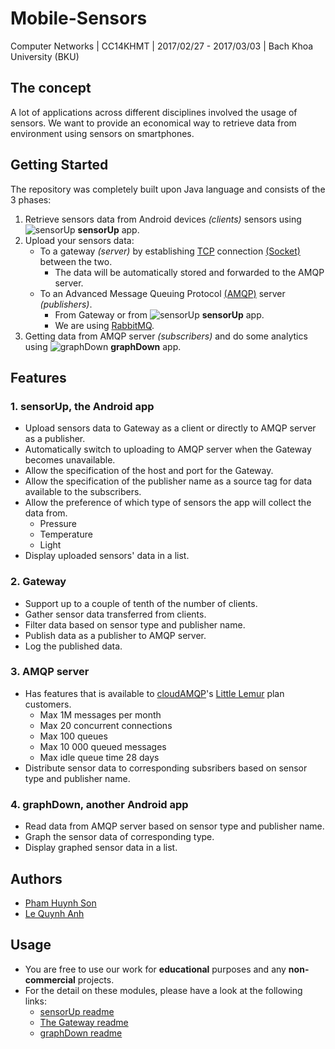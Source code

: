 Mobile-Sensors
==============
Computer Networks | CC14KHMT | 2017/02/27 - 2017/03/03 | Bach Khoa University (BKU)

The concept
-----------

A lot of applications across different disciplines involved the usage of sensors. We want to provide an economical way to retrieve data from environment using sensors on smartphones.

Getting Started
---------------

The repository was completely built upon Java language and consists of the 3 phases:
1. Retrieve sensors data from Android devices *(clients)* sensors using ![sensorUp](https://lh3.googleusercontent.com/5-15CZICWn_ZjN49yVTfgdzFquey4YC7ZgrXESPzT0HehcBok7Qod1G0CPUxJ9mwZFpX6A38=s30 "ic_launcher.png") **sensorUp** app.
2. Upload your sensors data:
	* To a gateway *(server)* by establishing [TCP](https://en.wikipedia.org/wiki/Transmission_Control_Protocol) connection [(Socket)](https://en.wikipedia.org/wiki/Network_socket) between the two.
		* 	The data will be automatically stored and forwarded to the AMQP server.
	* To an Advanced Message Queuing Protocol [(AMQP)](https://en.wikipedia.org/wiki/Advanced_Message_Queuing_Protocol) server *(publishers)*.
		*	From Gateway or from ![sensorUp](https://lh3.googleusercontent.com/5-15CZICWn_ZjN49yVTfgdzFquey4YC7ZgrXESPzT0HehcBok7Qod1G0CPUxJ9mwZFpX6A38=s30 "ic_launcher.png") **sensorUp** app.
		*	We are using [RabbitMQ](http://www.rabbitmq.com/).
3. Getting data from AMQP server *(subscribers)* and do some analytics using ![graphDown](https://lh3.googleusercontent.com/h8CLPE0NB7A-0c09zfubPISOpcsolLwTOYSUgGA6ALCQdbeFz-gVOoRPVXvuhcop7v63XtzQ=s30 "ic_launcher.png") **graphDown** app.

Features
--------

### 1. sensorUp, the Android app
* Upload sensors data to Gateway as a client or directly to AMQP server as a publisher.
* Automatically switch to uploading to AMQP server when the Gateway becomes unavailable.
* Allow the specification of the host and port for the Gateway.
* Allow the specification of the publisher name as a source tag for data available to the subscribers.
* Allow the preference of which type of sensors the app will collect the data from.
	* Pressure
	* Temperature
	* Light
* Display uploaded sensors' data in a list.

### 2. Gateway
* Support up to a couple of tenth of the number of clients.
* Gather sensor data transferred from clients.
* Filter data based on sensor type and publisher name.
* Publish data as a publisher to AMQP server.
* Log the published data.
 
### 3. AMQP server
* Has features that is available to [cloudAMQP](https://www.cloudamqp.com/)'s [Little Lemur](https://www.cloudamqp.com/plans.html) plan customers.
	* Max 1M messages per month
	* Max 20 concurrent connections
	* Max 100 queues
	* Max 10 000 queued messages
	* Max idle queue time 28 days
* Distribute sensor data to corresponding subsribers based on sensor type and publisher name.
 
### 4. graphDown, another Android app
* Read data from AMQP server based on sensor type and publisher name.
* Graph the sensor data of corresponding type.
* Display graphed sensor data in a list.

Authors
-------

* [Pham Huynh Son](mailto:sonpham1996@gmail.com)
* [Le Quynh Anh](mailto:suice.san@gmail.com)

Usage
-----

* You are free to use our work for **educational** purposes and any **non-commercial** projects.
* For the detail on these modules, please have a look at the following links:
	*	[sensorUp readme](/Sensors_publisher/README.md)
	*	[The Gateway readme](/Gateway_publisher/README.md)
	*	[graphDown readme](/AMQP_subscriber/README.md)
